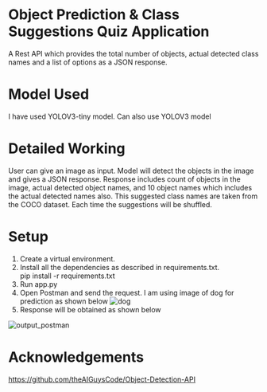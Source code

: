 # Object Prediction & Class Suggestions Quiz Application
A Rest API which provides the total number of objects, actual detected class names and a list of options as a JSON response.

# Model Used
I have used YOLOV3-tiny model. Can also use YOLOV3 model

# Detailed Working
User can give an image as input. Model will detect the objects in the image and gives a JSON response. Response includes count of objects in the image, actual detected object names, and 10 object names which includes the actual detected names also. This suggested class names are taken from the COCO dataset. Each time the suggestions will be shuffled.

# Setup
1. Create a virtual environment.
2. Install all the dependencies as described in requirements.txt.  
    pip install -r requirements.txt
4. Run app.py
5. Open Postman and send the request. I am using image of dog for prediction as shown below
![dog](https://user-images.githubusercontent.com/43404287/128637003-033b5172-4bf4-47b2-a082-3836676cc430.jpg)
7. Response will be obtained as shown below

![output_postman](https://user-images.githubusercontent.com/43404287/128636961-c361ba1c-ca63-47dc-862f-68706921adf9.JPG)


# Acknowledgements
https://github.com/theAIGuysCode/Object-Detection-API
